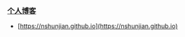 ### [个人博客](https://nshunjian.github.io)

- [https://nshunjian.github.io](https://nshunjian.github.io)
